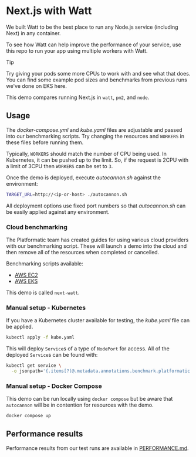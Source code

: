 # Next.js with Watt

We built Watt to be the best place to run any Node.js service (including Next) in any container.

To see how Watt can help improve the performance of your service, use this repo 
to run your app using multiple workers with Watt.

> [!Tip]
> Try giving your pods some more CPUs to work with and see what that does.
> You can find some example pod sizes and benchmarks from previous runs we've done on EKS here.

This demo compares running Next.js in `watt`, `pm2`, and `node`.

## Usage

The _docker-compose.yml_ and _kube.yaml_ files are adjustable and passed into
our benchmarking scripts. Try changing the resources and `WORKERS` in these
files before running them.

Typically, `WORKERS` should match the number of CPU being used. In Kubernetes,
it can be pushed up to the limit. So, if the request is 2CPU with a limit of
3CPU then `WORKERS` can be set to `3`.

Once the demo is deployed, execute _autocannon.sh_ against the environment:

```sh
TARGET_URL=http://<ip-or-host> ./autocannon.sh
```

All deployment options use fixed port numbers so that _autocannon.sh_ can be
easily applied against any environment.

### Cloud benchmarking

The Platformatic team has created guides for using various cloud providers with
our benchmarking script. These will launch a demo into the cloud and then remove
all of the resources when completed or cancelled.

Benchmarking scripts available:

* [AWS EC2](../../aws-ec2/README.md)
* [AWS EKS](../../aws-eks/README.md)

This demo is called `next-watt`.

### Manual setup - Kubernetes

If you have a Kubernetes cluster available for testing, the _kube.yaml_ file can
be applied.

```sh
kubectl apply -f kube.yaml
```

This will deploy `Service`s of a type of `NodePort` for access. All of the
deployed `Service`s can be found with:

```sh
kubectl get service \
  -o jsonpath='{.items[?(@.metadata.annotations.benchmark.platformatic.dev/expose=="true")].metadata.name}'
```

### Manual setup - Docker Compose

This demo can be run locally using `docker compose` but be aware that
`autocannon` will be in contention for resources with the demo.

```sh
docker compose up
```

## Performance results

Performance results from our test runs are available in
[PERFORMANCE.md](./PERFORMANCE.md).
